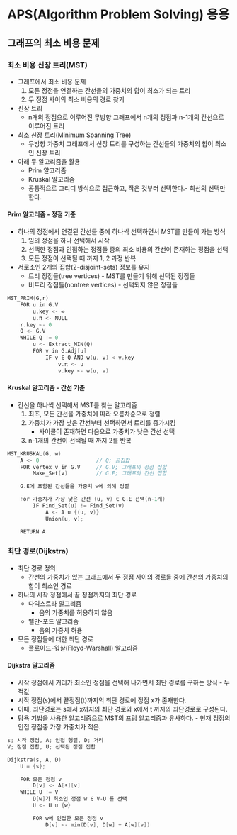 ﻿# APS(Algorithm Problem Solving) 응용

## 그래프의 최소 비용 문제

### 최소 비용 신장 트리(MST)

- 그래프에서 최소 비용 문제
  1. 모든 정점을 연결하는 간선들의 가중치의 합이 최소가 되는 트리
  2. 두 정점 사이의 최소 비용의 경로 찾기
- 신장 트리
  - n개의 정점으로 이루어진 무방향 그래프에서 n개의 정점과 n-1개의 간선으로 이루어진 트리
- 최소 신장 트리(Minimum Spanning Tree)
  - 무방향 가중치 그래프에서 신장 트리를 구성하는 간선들의 가중치의 합이 최소인 신장 트리
- 아래 두 알고리즘을 활용
  - Prim 알고리즘
  - Kruskal 알고리즘
  - 공통적으로 그리디 방식으로 접근하고, 작은 것부터 선택한다.- 최선의 선택만 한다.

#### Prim 알고리즘 - 정점 기준

- 하나의 정점에서 연결된 간선들 중에 하나씩 선택하면서 MST를 만들어 가는 방식
  1. 임의 정점을 하나 선택해서 시작
  2. 선택한 정점과 인접하는 정점들 중의 최소 비용의 간선이 존재하는 정점을 선택
  3. 모든 정점이 선택될 때 까지 1, 2 과정 반복
- 서로소인 2개의 집합(2-disjoint-sets) 정보를 유지
  - 트리 정점들(tree vertices) - MST를 만들기 위해 선택된 정점들
  - 비트리 정점들(nontree vertices) - 선택되지 않은 정점들

```cpp
MST_PRIM(G,r)
    FOR u in G.V
        u.key <- ∞
        u.π <- NULL
    r.key <- 0
    Q <- G.V
    WHILE Q != 0
        u <- Extract_MIN(Q)
        FOR v in G.Adj[u]
            IF v ∈ Q AND w(u, v) < v.key
                v.π <- u
                v.key <- w(u, v)
```

#### Kruskal 알고리즘 - 간선 기준

- 간선을 하나씩 선택해서 MST를 찾는 알고리즘
  1. 최초, 모든 간선을 가중치에 따라 오름차순으로 정렬
  2. 가중치가 가장 낮은 간선부터 선택하면서 트리를 증가시킴
     - 사이클이 존재하면 다음으로 가중치가 낮은 간선 선택
  3. n-1개의 간선이 선택될 때 까지 2를 반복

```cpp
MST_KRUSKAL(G, w)
    A <- 0                  // 0; 공집합
    FOR vertex v in G.V     // G.V; 그래프의 정점 집합
        Make_Set(v)         // G.E; 그래프의 간선 집합

    G.E에 포함된 간선들을 가중치 w에 의해 정렬

    For 가중치가 가장 낮은 간선 (u, v) ∈ G.E 선택(n-1개)
        IF Find_Set(u) != Find_Set(v)
            A <- A ∪ {(u, v)}
            Union(u, v);

    RETURN A
```

### 최단 경로(Dijkstra)

- 최단 경로 정의
  - 간선의 가중치가 있는 그래프에서 두 정점 사이의 경로들 중에 간선의 가중치의 합이 최소인 경로
- 하나의 시작 정점에서 끝 정점까지의 최단 경로
  - 다익스트라 알고리즘
    - 음의 가중치를 허용하지 않음
  - 밸만-포드 알고리즘
    - 음의 가중치 허용
- 모든 정점들에 대한 최단 경로
  - 플로이드-워샬(Floyd-Warshall) 알고리즘

#### Dijkstra 알고리즘

- 시작 정점에서 거리가 최소인 정점을 선택해 나가면서 최단 경로를 구하는 방식 - 누적값
- 시작 정점(s)에서 끝정점(t)까지의 최단 경로에 정점 x가 존재한다.
- 이때, 최단경로는 s에서 x까지의 최단 경로와 x에서 t 까지의 최단경로로 구성된다.
- 탐욕 기법을 사용한 알고리즘으로 MST의 프림 알고리즘과 유사하다. - 현재 정점의 인접 정점중 가장 가중치가 적은.

```cpp
s; 시작 정점, A; 인접 행렬, D; 거리
V; 정점 집합, U; 선택된 정점 집합

Dijkstra(s, A, D)
    U = {s};

    FOR 모든 정점 v
        D[v] <- A[s][v]
    WHILE U != V
        D[w]가 최소인 정점 w ∈ V-U 를 선택
        U <- U ∪ {w}

        FOR w에 인접한 모든 정점 v
            D[v] <- min(D[v], D[w] + A[w][v])
```

